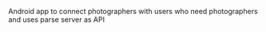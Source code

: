 Android app to connect photographers with users who need photographers and uses parse server as API
